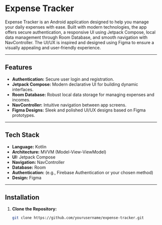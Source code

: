 # Expense Tracker

Expense Tracker is an Android application designed to help you manage your daily expenses with ease.
Built with modern technologies, the app offers secure authentication, a responsive UI using Jetpack Compose, local data management through Room Database, and smooth navigation with NavController.
The UI/UX is inspired and designed using Figma to ensure a visually appealing and user-friendly experience.

---

## Features

- **Authentication:** Secure user login and registration.
- **Jetpack Compose:** Modern declarative UI for building dynamic interfaces.
- **Room Database:** Robust local data storage for managing expenses and incomes.
- **NavController:** Intuitive navigation between app screens.
- **Figma Designs:** Sleek and polished UI/UX designs based on Figma prototypes.

---

## Tech Stack

- **Language:** Kotlin
- **Architecture:** MVVM (Model-View-ViewModel)
- **UI:** Jetpack Compose
- **Navigation:** NavController
- **Database:** Room
- **Authentication:** (e.g., Firebase Authentication or your chosen method)
- **Design:** Figma

---

## Installation

1. **Clone the Repository:**
   ```bash
   git clone https://github.com/yourusername/expense-tracker.git
